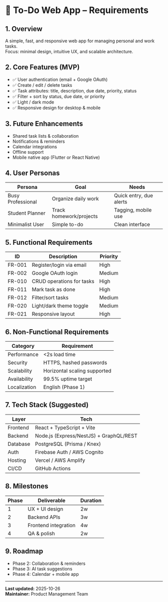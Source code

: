 # 📝 To-Do Web App – Requirements

## 1. Overview
A simple, fast, and responsive web app for managing personal and work tasks.  
Focus: minimal design, intuitive UX, and scalable architecture.

## 2. Core Features (MVP)
- ✅ User authentication (email + Google OAuth)
- ✅ Create / edit / delete tasks
- ✅ Task attributes: title, description, due date, priority, status
- ✅ Filter + sort by status, due date, or priority
- ✅ Light / dark mode
- ✅ Responsive design for desktop & mobile

## 3. Future Enhancements
- Shared task lists & collaboration
- Notifications & reminders
- Calendar integrations
- Offline support
- Mobile native app (Flutter or React Native)

## 4. User Personas
| Persona | Goal | Needs |
|----------|------|-------|
| Busy Professional | Organize daily work | Quick entry, due alerts |
| Student Planner | Track homework/projects | Tagging, mobile use |
| Minimalist User | Simple to-do | Clean interface |

## 5. Functional Requirements
| ID | Description | Priority |
|----|--------------|----------|
| FR-001 | Register/login via email | High |
| FR-002 | Google OAuth login | Medium |
| FR-010 | CRUD operations for tasks | High |
| FR-011 | Mark task as done | High |
| FR-012 | Filter/sort tasks | Medium |
| FR-020 | Light/dark theme toggle | Medium |
| FR-021 | Responsive layout | High |

## 6. Non-Functional Requirements
| Category | Requirement |
|-----------|-------------|
| Performance | <2s load time |
| Security | HTTPS, hashed passwords |
| Scalability | Horizontal scaling supported |
| Availability | 99.5% uptime target |
| Localization | English (Phase 1) |

## 7. Tech Stack (Suggested)
| Layer | Tech |
|--------|------|
| Frontend | React + TypeScript + Vite |
| Backend | Node.js (Express/NestJS) + GraphQL/REST |
| Database | PostgreSQL (Prisma / Knex) |
| Auth | Firebase Auth / AWS Cognito |
| Hosting | Vercel / AWS Amplify |
| CI/CD | GitHub Actions |

## 8. Milestones
| Phase | Deliverable | Duration |
|--------|--------------|----------|
| 1 | UX + UI design | 2w |
| 2 | Backend APIs | 3w |
| 3 | Frontend integration | 4w |
| 4 | QA & polish | 2w |

## 9. Roadmap
- Phase 2: Collaboration & reminders  
- Phase 3: AI task suggestions  
- Phase 4: Calendar + mobile app

---

**Last updated:** 2025-10-26  
**Maintainer:** Product Management Team